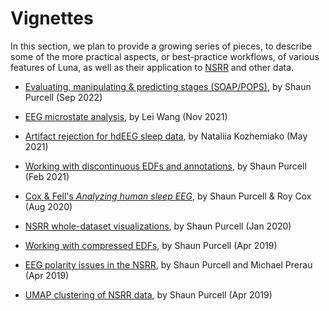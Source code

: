 # Vignettes

In this section, we plan to provide a growing series of pieces, to
describe some of the more practical aspects, or best-practice
workflows, of various features of Luna, as well as their application
to [NSRR](../nsrr.md) and other data.

- [Evaluating, manipulating & predicting stages (SOAP/POPS)](soap-pops.md), by Shaun Purcell (Sep 2022)

- [EEG microstate analysis](microstates.md), by Lei Wang (Nov 2021)

- [Artifact rejection for hdEEG sleep data](chep.md), by Nataliia Kozhemiako (May 2021)

- [Working with discontinuous EDFs and annotations](annots.md), by Shaun Purcell (Feb 2021)

- [Cox & Fell's _Analyzing human sleep EEG_](rcox.md), by Shaun Purcell & Roy Cox (Aug 2020)

- [NSRR whole-dataset visualizations](dataplots.md), by Shaun Purcell (Jan 2020)

- [Working with compressed EDFs](edfz.md), by Shaun Purcell (Apr 2019)

- [EEG polarity issues in the NSRR](nsrr-polarity.md), by Shaun Purcell and Michael Prerau (Apr 2019)

- [UMAP clustering of NSRR data](nsrr-umap.md), by Shaun Purcell (Apr 2019)



<!---
    - [Initial manuscript](rcox.md), by Shaun Purcell & Roy Cox
    - [Artifact detection & interpolation](rcox.md), by Shaun Purcell, Roy Cox & Dimitrios M.
    - [Multitaper spectrograms](rcox.md), by Shaun Purcell & Michael Prerau
    - [Dynamics](rcox.md), by Shaun Purcell & Rob Law
    - [Connectivity analyses](rcox.md), by Shaun Purcell & Rob Law
    - [Applying filters](rcox.md), by Shaun Purcell
--->
